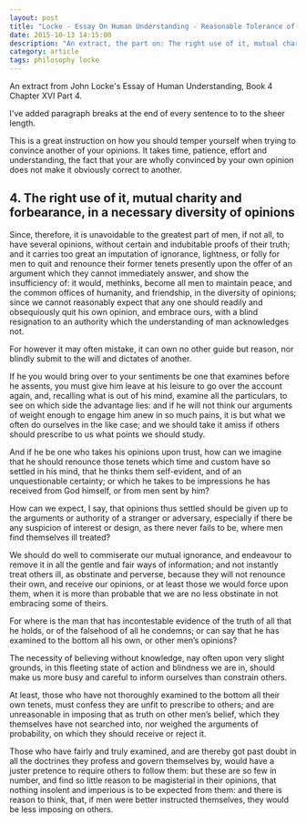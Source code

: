 ```yaml
---
layout: post
title: "Locke - Essay On Human Understanding - Reasonable Tolerance of Other Opinions"
date: 2015-10-13 14:15:00
description: "An extract, the part on: The right use of it, mutual charity and forbearance, in a necessary diversity of opinions."
category: article
tags: philosophy locke
---
```


An extract from John Locke's Essay of Human Understanding, Book 4 Chapter XVI Part 4.

I've added paragraph breaks at the end of every sentence to to the sheer length.

This is a great instruction on how you should temper yourself when trying to convince another of your opinions.
It takes time, patience, effort and understanding, the fact that your are wholly convinced by your own opinion does not make it obviously correct to another.  

## 4. The right use of it, mutual charity and forbearance, in a necessary diversity of opinions

Since, therefore, it is unavoidable to the greatest part of men, if not all, to have several opinions, without certain and indubitable proofs of their truth; and it carries too great an imputation of ignorance, lightness, or folly for men to quit and renounce their former tenets presently upon the offer of an argument which they cannot immediately answer, and show the insufficiency of: it would, methinks, become all men to maintain peace, and the common offices of humanity, and friendship, in the diversity of opinions; since we cannot reasonably expect that any one should readily and obsequiously quit his own opinion, and embrace ours, with a blind resignation to an authority which the understanding of man acknowledges not.

For however it may often mistake, it can own no other guide but reason, nor blindly submit to the will and dictates of another.

If he you would bring over to your sentiments be one that examines before he assents, you must give him leave at his leisure to go over the account again, and, recalling what is out of his mind, examine all the particulars, to see on which side the advantage lies: and if he will not think our arguments of weight enough to engage him anew in so much pains, it is but what we often do ourselves in the like case; and we should take it amiss if others should prescribe to us what points we should study.
 
And if he be one who takes his opinions upon trust, how can we imagine that he should renounce those tenets which time and custom have so settled in his mind, that he thinks them self-evident, and of an unquestionable certainty; or which he takes to be impressions he has received from God himself, or from men sent by him?

How can we expect, I say, that opinions thus settled should be given up to the arguments or authority of a stranger or adversary, especially if there be any suspicion of interest or design, as there never fails to be, where men find themselves ill treated?

We should do well to commiserate our mutual ignorance, and endeavour to remove it in all the gentle and fair ways of information; and not instantly treat others ill, as obstinate and perverse, because they will not renounce their own, and receive our opinions, or at least those we would force upon them, when it is more than probable that we are no less obstinate in not embracing some of theirs.

For where is the man that has incontestable evidence of the truth of all that he holds, or of the falsehood of all he condemns; or can say that he has examined to the bottom all his own, or other men’s opinions?

The necessity of believing without knowledge, nay often upon very slight grounds, in this fleeting state of action and blindness we are in, should make us more busy and careful to inform ourselves than constrain others.
 
At least, those who have not thoroughly examined to the bottom all their own tenets, must confess they are unfit to prescribe to others; and are unreasonable in imposing that as truth on other men’s belief, which they themselves have not searched into, nor weighed the arguments of probability, on which they should receive or reject it.
 
Those who have fairly and truly examined, and are thereby got past doubt in all the doctrines they profess and govern themselves by, would have a juster pretence to require others to follow them: but these are so few in number, and find so little reason to be magisterial in their opinions, that nothing insolent and imperious is to be expected from them: and there is reason to think, that, if men were better instructed themselves, they would be less imposing on others.
